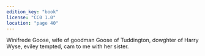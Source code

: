 ```yaml
---
edition_key: "book"
license: "CC0 1.0"
location: "page 40"
---
```

Winifrede Goose, wife of goodman
Goose of Tuddington, dowghter of Harry Wyse, eviley tempted,
cam to me with her sister.
